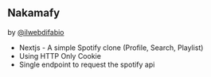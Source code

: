 ## Nakamafy

by [@ilwebdifabio](https://twitter.com/ilwebdifabio)

- Nextjs - A simple Spotify clone (Profile, Search, Playlist)
- Using HTTP Only Cookie
- Single endpoint to request the spotify api
